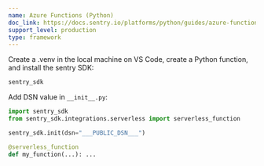 ```yaml
---
name: Azure Functions (Python)
doc_link: https://docs.sentry.io/platforms/python/guides/azure-functions/
support_level: production
type: framework
---
```


Create a .venv in the local machine on VS Code, create a Python function, and install the sentry SDK:

```python
sentry_sdk
```

Add DSN value in `__init__.py`:

```python
import sentry_sdk
from sentry_sdk.integrations.serverless import serverless_function

sentry_sdk.init(dsn="___PUBLIC_DSN___")

@serverless_function
def my_function(...): ...
```
